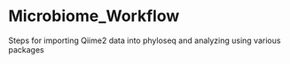 # Microbiome_Workflow
Steps for importing Qiime2 data into phyloseq and analyzing using various packages
